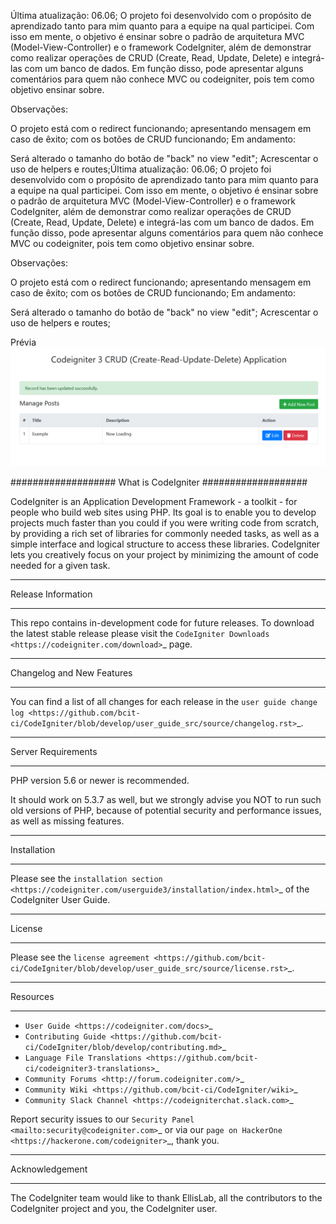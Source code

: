 Última atualização: 06.06; 
O projeto foi desenvolvido com o propósito de aprendizado tanto para mim quanto para a equipe na qual participei. Com isso em mente, o objetivo é ensinar sobre o padrão de arquitetura MVC (Model-View-Controller) e o framework CodeIgniter, além de demonstrar como realizar operações de CRUD (Create, Read, Update, Delete) e integrá-las com um banco de dados. Em função disso, pode apresentar alguns comentários para quem não conhece MVC ou codeigniter, pois tem como objetivo ensinar sobre.

Observações:

O projeto está com o redirect funcionando;
apresentando mensagem em caso de êxito;
com os botões de CRUD funcionando;
Em andamento:

Será alterado o tamanho do botão de "back" no view "edit";
Acrescentar o uso de helpers e routes;Última atualização: 06.06; O projeto foi desenvolvido com o propósito de aprendizado tanto para mim quanto para a equipe na qual participei. Com isso em mente, o objetivo é ensinar sobre o padrão de arquitetura MVC (Model-View-Controller) e o framework CodeIgniter, além de demonstrar como realizar operações de CRUD (Create, Read, Update, Delete) e integrá-las com um banco de dados. Em função disso, pode apresentar alguns comentários para quem não conhece MVC ou codeigniter, pois tem como objetivo ensinar sobre.

Observações:

O projeto está com o redirect funcionando;
apresentando mensagem em caso de êxito;
com os botões de CRUD funcionando;
Em andamento:

Será alterado o tamanho do botão de "back" no view "edit";
Acrescentar o uso de helpers e routes;

Prévia <br>
<img width="960" alt="principalListaDeTarefas" src="https://raw.githubusercontent.com/eduardosaatkamp/blog/main/Preview.PNG">

###################
What is CodeIgniter
###################

CodeIgniter is an Application Development Framework - a toolkit - for people
who build web sites using PHP. Its goal is to enable you to develop projects
much faster than you could if you were writing code from scratch, by providing
a rich set of libraries for commonly needed tasks, as well as a simple
interface and logical structure to access these libraries. CodeIgniter lets
you creatively focus on your project by minimizing the amount of code needed
for a given task.

*******************
Release Information
*******************

This repo contains in-development code for future releases. To download the
latest stable release please visit the `CodeIgniter Downloads
<https://codeigniter.com/download>`_ page.

**************************
Changelog and New Features
**************************

You can find a list of all changes for each release in the `user
guide change log <https://github.com/bcit-ci/CodeIgniter/blob/develop/user_guide_src/source/changelog.rst>`_.

*******************
Server Requirements
*******************

PHP version 5.6 or newer is recommended.

It should work on 5.3.7 as well, but we strongly advise you NOT to run
such old versions of PHP, because of potential security and performance
issues, as well as missing features.

************
Installation
************

Please see the `installation section <https://codeigniter.com/userguide3/installation/index.html>`_
of the CodeIgniter User Guide.

*******
License
*******

Please see the `license
agreement <https://github.com/bcit-ci/CodeIgniter/blob/develop/user_guide_src/source/license.rst>`_.

*********
Resources
*********

-  `User Guide <https://codeigniter.com/docs>`_
-  `Contributing Guide <https://github.com/bcit-ci/CodeIgniter/blob/develop/contributing.md>`_
-  `Language File Translations <https://github.com/bcit-ci/codeigniter3-translations>`_
-  `Community Forums <http://forum.codeigniter.com/>`_
-  `Community Wiki <https://github.com/bcit-ci/CodeIgniter/wiki>`_
-  `Community Slack Channel <https://codeigniterchat.slack.com>`_

Report security issues to our `Security Panel <mailto:security@codeigniter.com>`_
or via our `page on HackerOne <https://hackerone.com/codeigniter>`_, thank you.

***************
Acknowledgement
***************

The CodeIgniter team would like to thank EllisLab, all the
contributors to the CodeIgniter project and you, the CodeIgniter user.


